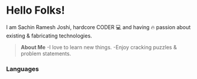 # Hello Folks!

I am Sachin Ramesh Joshi, hardcore CODER 💻 and having 🔥 passion about existing & fabricating technologies.



> **About Me** 
-I love to learn new things.
-Enjoy cracking puzzles & problem statements.


### Languages

